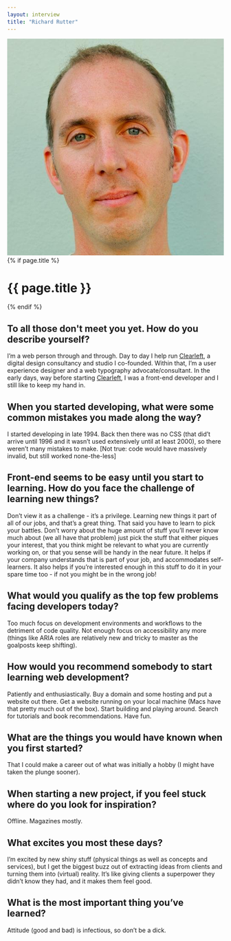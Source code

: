 ```yaml
---
layout: interview
title: "Richard Rutter"
---
```

<img class="home-section__portrait" src="/images/portrait-richard-rutter.jpg" alt="Photo Richard Rutter"  />
{% if page.title %} 
  <h1 class="interviews__h1">{{ page.title }}</h1> 
{% endif %}

## To all those don't meet you yet. How do you describe yourself?

I’m a web person through and through. Day to day I help run <a href="http://clearleft.com/" target="_blank">Clearleft</a>, a digital design consultancy and studio I co-founded. Within that, I’m a user experience designer and a web typography advocate/consultant. In the early days, way before starting <a href="http://clearleft.com/" target="_blank">Clearleft</a>, I was a front-end developer and I still like to keep my hand in.

## When you started developing, what were some common mistakes you made along the way?

I started developing in late 1994. Back then there was no CSS (that did’t arrive until 1996 and it wasn’t used extensively until at least 2000), so there weren’t many mistakes to make. [Not true: code would have massively invalid, but still worked none-the-less]

## Front-end seems to be easy until you start to learning. How do you face the challenge of learning new things?

Don’t view it as a challenge - it’s a privilege. Learning new things it part of all of our jobs, and that’s a great thing. That said you have to learn to pick your battles. Don’t worry about the huge amount of stuff you’ll never know much about (we all have that problem) just pick the stuff that either piques your interest, that you think might be relevant to what you are currently working on, or that you sense will be handy in the near future. It helps if your company understands that is part of your job, and accommodates self-learners. It also helps if you’re interested enough in this stuff to do it in your spare time too - if not you might be in the wrong job!

## What would you qualify as the top few problems facing developers today?

Too much focus on development environments and workflows to the detriment of code quality. Not enough focus on accessibility any more (things like ARIA roles are relatively new and tricky to master as the goalposts keep shifting).

## How would you recommend somebody to start learning web development?

Patiently and enthusiastically. Buy a domain and some hosting and put a website out there. Get a website running on your local machine (Macs have that pretty much out of the box). Start building and playing around. Search for tutorials and book recommendations. Have fun.

## What are the things you would have known when you first started?

That I could make a career out of what was initially a hobby (I might have taken the plunge sooner).

## When starting a new project, if you feel stuck where do you look for inspiration?

Offline. Magazines mostly.

## What excites you most these days?

I’m excited by new shiny stuff (physical things as well as concepts and services), but I get the biggest buzz out of extracting ideas from clients and turning them into (virtual) reality. It’s like giving clients a superpower they didn’t know they had, and it makes them feel good.

## What is the most important thing you’ve learned?

Attitude (good and bad) is infectious, so don’t be a dick.